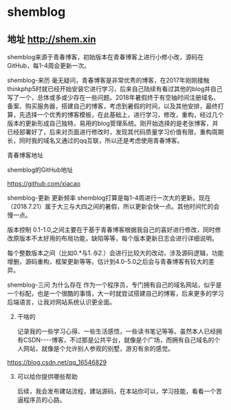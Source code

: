 # shemblog
## 地址 http://shem.xin
  shemblog来源于青春博客，初始版本在青春博客上进行小修小改，源码在GitHub，每1-4周会更新一次。

shemblog-来历
    毫无疑问，青春博客是非常优秀的博客，在2017年刚刚接触thinkphp5时就已经开始安装它进行学习，后来自己陆续有看过其他的blog并自己写了一个，总体或多或少存在一些问题。2018年暑假终于有空抽时间注册域名、备案、购买服务器，搭建自己的博客，考虑到暑假的时间，以及其他安排，最终打算，先选择一个优秀的博客模板，在此基础上，进行学习，修改，重构，经过几个版本的更新形成自己独特，易用的blog管理系统。刚开始选择的是老张博客，并已经部署好了，后来对页面进行修改时，发现其代码质量学习价值有限，重构周期长，同时我的域名又通过的qq互联，所以还是考虑使用青春博客。

青春博客地址

shemblog的GitHub地址

https://github.com/xiacao

shemblog-更新
更新频率
shemblog打算是每1-4周进行一次大的更新。现在（2018.7.21）属于大三与大四之间的暑假，所以更新会快一点。其他时间忙的会慢一点。

版本控制
0.1-1.0,之间主要在于基于青春博客根据我自己的喜好进行修改，同时修改原版本不太好用的布局功能，缺陷等等，每个版本更新日志会进行详细说明。

每个整数版本之间（比如0.*与1.*与2.*）会进行比较大的改动，涉及源码逻辑，功能增删，源码重构，框架更新等等。估计到4.0-5.0之后会与青春博客有较大的差异。

shemblog-三问
为什么存在
       作为一个程序员，专门拥有自己的域名网站，似乎是一个标配，也是一个很酷的事情，大一时就尝试搭建自己的博客，后来更多的学习后端语言，让我对网站系统认识更全面。

2. 干啥的

      记录我的一些学习心得、一些生活感悟，一些读书笔记等等。虽然本人已经拥有CSDN----博客，不过那是公共平台，就像是个广场，而拥有自己域名的个人网站，就像是个允许别人参观的别墅，游刃有余的感觉。



 https://blog.csdn.net/qq_16546829

3. 可以给你提供哪些帮助

    后续，我会发布建站流程，建站源码，在本站你可以，学习技能，看看一个苦逼程序员的心路。
